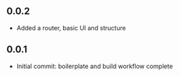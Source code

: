 ## 0.0.2

* Added a router, basic UI and structure

## 0.0.1

* Initial commit: boilerplate and build workflow complete
